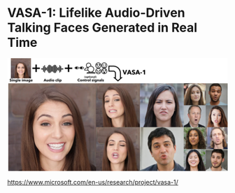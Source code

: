 # VASA-1: Lifelike Audio-Driven Talking Faces Generated in Real Time

![vasa](teaser.jpg)

<https://www.microsoft.com/en-us/research/project/vasa-1/>